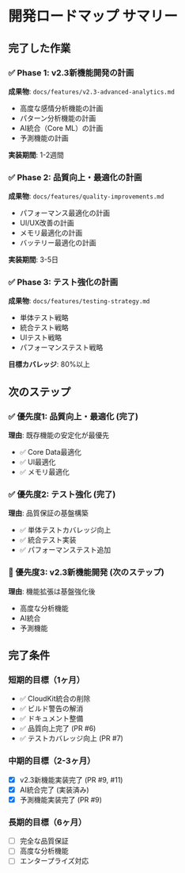 # 開発ロードマップ サマリー

## 完了した作業

### ✅ Phase 1: v2.3新機能開発の計画
**成果物**: `docs/features/v2.3-advanced-analytics.md`
- 高度な感情分析機能の計画
- パターン分析機能の計画
- AI統合（Core ML）の計画
- 予測機能の計画

**実装期間**: 1-2週間

### ✅ Phase 2: 品質向上・最適化の計画
**成果物**: `docs/features/quality-improvements.md`
- パフォーマンス最適化の計画
- UI/UX改善の計画
- メモリ最適化の計画
- バッテリー最適化の計画

**実装期間**: 3-5日

### ✅ Phase 3: テスト強化の計画
**成果物**: `docs/features/testing-strategy.md`
- 単体テスト戦略
- 統合テスト戦略
- UIテスト戦略
- パフォーマンステスト戦略

**目標カバレッジ**: 80%以上

## 次のステップ

### ✅ 優先度1: 品質向上・最適化 (完了)
**理由**: 既存機能の安定化が最優先
- ✅ Core Data最適化
- ✅ UI最適化
- ✅ メモリ最適化

### ✅ 優先度2: テスト強化 (完了)
**理由**: 品質保証の基盤構築
- ✅ 単体テストカバレッジ向上
- ✅ 統合テスト実装
- ✅ パフォーマンステスト追加

### 🎯 優先度3: v2.3新機能開発 (次のステップ)
**理由**: 機能拡張は基盤強化後
- 高度な分析機能
- AI統合
- 予測機能

## 完了条件

### 短期的目標（1ヶ月）
- ✅ CloudKit統合の削除
- ✅ ビルド警告の解消
- ✅ ドキュメント整備
- ✅ 品質向上完了 (PR #6)
- ✅ テストカバレッジ向上 (PR #7)

### 中期的目標（2-3ヶ月）
- [x] v2.3新機能実装完了 (PR #9, #11)
- [x] AI統合完了 (実装済み)
- [x] 予測機能実装完了 (PR #9)

### 長期的目標（6ヶ月）
- [ ] 完全な品質保証
- [ ] 高度な分析機能
- [ ] エンタープライズ対応
